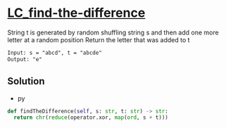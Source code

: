 # [LC_find-the-difference](https://leetcode.com/problems/find-the-difference)

String t is generated by random shuffling string s and then add one more letter at a random position
Return the letter that was added to t

```txt
Input: s = "abcd", t = "abcde"
Output: "e"
```

## Solution

* py

```py
def findTheDifference(self, s: str, t: str) -> str:
  return chr(reduce(operator.xor, map(ord, s + t)))
```
